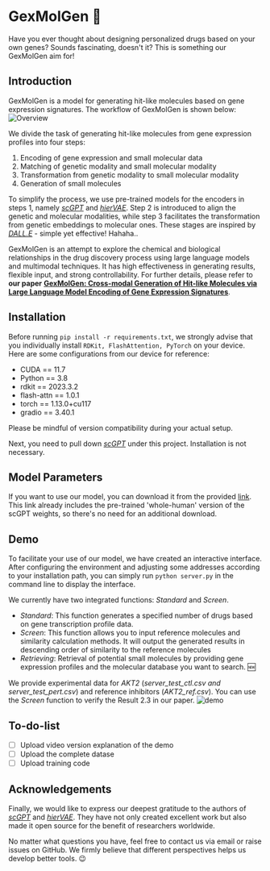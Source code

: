 # GexMolGen 🐰
Have you ever thought about designing personalized drugs based on your own genes? Sounds fascinating, doesn't it? This is something our GexMolGen aim for!
## Introduction
GexMolGen is a model for generating hit-like molecules based on gene expression signatures. The workflow of GexMolGen is shown below:
![Overview](https://github.com/Bunnybeibei/GexMolGen./assets/77224376/4402dedc-122f-4152-995f-9ce89a6f9fde)

We divide the task of generating hit-like molecules from gene expression profiles into four steps:
1. Encoding of gene expression and small molecular data
2. Matching of genetic modality and small molecular modality
3. Transformation from genetic modality to small molecular modality
4. Generation of small molecules

To simplify the process, we use pre-trained models for the encoders in steps 1, 
namely [*scGPT*](https://github.com/bowang-lab/scGPT) and [*hierVAE*](https://github.com/wengong-jin/hgraph2graph). 
Step 2 is introduced to align the genetic and molecular modalities, while step 3 facilitates the transformation from genetic embeddings to molecular ones. These stages are inspired by [*DALL.E*](https://github.com/openai/dall-e) - simple yet effective! Hahaha..

GexMolGen is an attempt to explore the chemical and biological relationships in the drug discovery process using large language models and multimodal techniques. It has high effectiveness in generating results, flexible input, and strong controllability. For further details, please refer to **our paper** [**GexMolGen: Cross-modal Generation of Hit-like Molecules via Large Language Model Encoding of Gene Expression Signatures**](https://www.biorxiv.org/content/10.1101/2023.11.11.566725v4).

## Installation
Before running `pip install -r requirements.txt`, we strongly advise that you individually install `RDKit, FlashAttention, PyTorch` on your device. Here are some configurations from our device for reference:

- CUDA == 11.7
- Python == 3.8
- rdkit == 2023.3.2
- flash-attn == 1.0.1
- torch == 1.13.0+cu117
- gradio == 3.40.1

Please be mindful of version compatibility during your actual setup.

Next, you need to pull down [*scGPT*](https://github.com/bowang-lab/scGPT) under this project. Installation is not necessary.

## Model Parameters

If you want to use our model, you can download it from the provided [link](https://drive.google.com/file/d/1uc7f7qzUjX3e7fSvPxYAzado6jY5myec/view?usp=drive_link). This link already includes the pre-trained 'whole-human' version of the scGPT weights, so there's no need for an additional download.

## Demo
To facilitate your use of our model, we have created an interactive interface. After configuring the environment and adjusting some addresses according to your installation path, 
you can simply run `python server.py` in the command line to display the interface.

We currently have two integrated functions: *Standard* and *Screen*.

- *Standard*: This function generates a specified number of drugs based on gene transcription profile data.
- *Screen*: This function allows you to input reference molecules and similarity calculation methods. It will output the generated results in descending order of similarity to the reference molecules
- *Retrieving*: Retrieval of potential small molecules by providing gene expression profiles and the molecular database you want to search. 🆕

We provide experimental data for *AKT2* (*server_test_ctl.csv and server_test_pert.csv*) 
and reference inhibitors (*AKT2_ref.csv*). You can use the *Screen* function to verify the Result 2.3 in our paper.
![demo](https://github.com/Bunnybeibei/GexMolGen/assets/77224376/b037b93a-5653-44fc-8c5a-82ae03dbf6b3)

## To-do-list
- [ ] Upload video version explanation of the demo
- [ ] Upload the complete datase
- [ ] Upload training code

## Acknowledgements
Finally, we would like to express our deepest gratitude to the authors of [*scGPT*](https://github.com/bowang-lab/scGPT) and [*hierVAE*](https://github.com/wengong-jin/hgraph2graph). 
They have not only created excellent work but also made it open source for the benefit of researchers worldwide.

No matter what questions you have, feel free to contact us via email or raise issues on GitHub. We firmly believe that different perspectives helps us develop better tools. 😉
